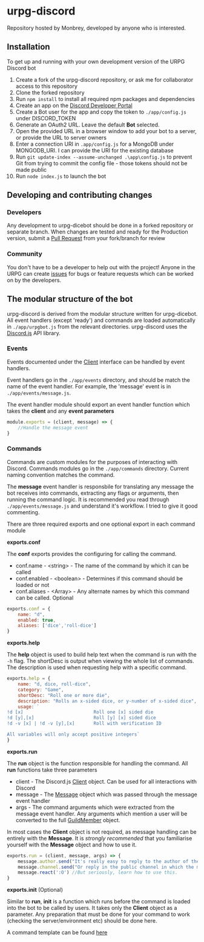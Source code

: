# urpg-discord

Repository hosted by Monbrey, developed by anyone who is interested.

## Installation

To get up and running with your own development version of the URPG Discord bot

1. Create a fork of the urpg-discord repository, or ask me for collaborator access to this repository
2. Clone the forked repository
3. Run `npm install` to install all required npm packages and dependencies
4. Create an app on the [Discord Developer Portal](https://discordapp.com/developers/docs/intro)
5. Create a Bot user for the app and copy the token to `./app/config.js` under DISCORD_TOKEN
6. Generate an OAuth2 URL. Leave the default **Bot** selected.
7. Open the provided URL in a browser window to add your bot to a server, or provide the URL to server owners
8. Enter a connection URI in `.app/config.js` for a MongoDB under MONGODB_URI. I can provide the URI for the existing database
9. Run `git update-index --assume-unchanged .\app\config.js` to prevent Git from trying to commit the config file - those tokens should not be made public
10. Run `node index.js` to launch the bot

## Developing and contributing changes

### Developers

Any development to urpg-dicebot should be done in a forked repository or separate branch.
When changes are tested and ready for the Production version, submit a [Pull Request](https://help.github.com/articles/about-pull-requests/) from your fork/branch for review

### Community

You don't have to be a developer to help out with the project! Anyone in the URPG can create [issues](https://github.com/Monbrey/urpg-discord/issues) for bugs or feature requests which can be worked on by the developers.

## The modular structure of the bot

urpg-discord is derived from the modular structure written for urpg-dicebot. All event handlers (except 'ready') and commands are loaded automatically in `./app/urpgbot.js` from the relevant directories. urpg-discord uses the [Discord.js](https://discord.js.org/#/) API library.

### Events

Events documented under the [Client](https://discord.js.org/#/docs/main/stable/class/Client) interface can be handled by event handlers.

Event handlers go in the `./app/events` directory, and should be match the name of the event handler. For example, the 'message' event is in `./app/events/message.js`.

The event handler module should export an event handler function which takes the **client** and any **event parameters**

```javascript
module.exports = (client, message) => {
    //Handle the message event
}
```

### Commands

Commands are custom modules for the purposes of interacting with Discord. Commands modules go in the `./app/commands` directory. Current naming convention matches the command.

The **message** event handler is responsbile for translating any message the bot receives into commands, extracting any flags or arguments, then running the command logic. It is recommended you read through `./app/events/message.js` and understand it's workflow. I tried to give it good commenting.

There are three required exports and one optional export in each command module

**exports.conf**

The **conf** exports provides the configuring for calling the command.

 - conf.name - \<string\> - The name of the command by which it can be called
 - conf.enabled - \<boolean\> - Determines if this command should be loaded or not
 - conf.aliases - \<Array\> - Any alternate names by which this command can be called. Optional

```javascript
exports.conf = {
    name: "d",
    enabled: true,
    aliases: ['dice','roll-dice']
}
```
**exports.help**

The **help** object is used to build help text when the command is run with the `-h` flag.
The shortDesc is output when viewing the whole list of commands.
The description is used when requesting help with a specific command.

```javascript
exports.help = {
    name: "d, dice, roll-dice",
    category: "Game",
    shortDesc: "Roll one or more die",
    description: "Rolls an x-sided dice, or y-number of x-sided dice",
    usage: `
!d [x]                          Roll one [x] sided die
!d [y],[x]                      Roll [y] [x] sided dice
!d -v [x] | !d -v [y],[x]       Roll with verification ID

All variables will only accept positive integers`
}
```

**exports.run**

The **run** object is the function responsible for handling the command. All **run** functions take three parameters

 - client - The Discord.js [Client](https://discord.js.org/#/docs/main/stable/class/Client) object. Can be used for all interactions with Discord
 - message - The [Message](https://discord.js.org/#/docs/main/stable/class/Message) object which was passed through the message event handler
 - args - The command arguments which were extracted from the message event handler. Any arguments which mention a user will be converted to the full [GuildMember](https://discord.js.org/#/docs/main/stable/class/GuildMember) object.

In most cases the **Client** object is not required, as message handling can be entirely with the **Message**. It is *strongly recommended* that you familiarise yourself with the **Message** object and how to use it.

```javascript
exports.run = (client, message, args) => {
    message.author.send("It's really easy to reply to the author of the message")
    message.channel.send("Or reply in the public channel in which the message was sent")
    message.react(':O') //But seriously, learn how to use this.
}
```

**exports.init** (Optional)

Similar to **run**, **init** is a function which runs before the command is loaded into the bot to be called by users. It takes only the **Client** object as a parameter. Any preparation that must be done for your command to work (checking the server/environment etc) should be done here.

A command template can be found [here](template.js)
